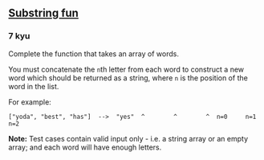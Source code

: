 <h2><a href=https://www.codewars.com/kata/565b112d09c1adfdd500019c/train/javascript target="_blank">Substring fun</a></h2><h3>7 kyu</h3><p>Complete the function that takes an array of words.</p><p>You must concatenate the <code>n</code>th letter from each word to construct a new word which should be returned as a string, where <code>n</code> is the position of the word in the list.</p><p>For example:</p><pre><code>["yoda", "best", "has"]  --&gt;  "yes"  ^        ^        ^  n=0     n=1     n=2</code></pre><p><strong>Note:</strong> Test cases contain valid input only - i.e. a string array or an empty array; and each word will have enough letters.</p>